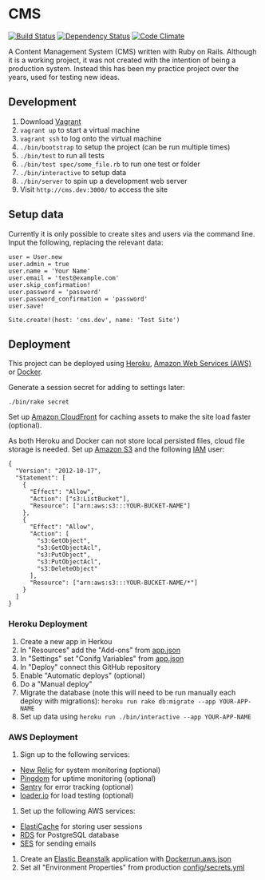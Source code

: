 # CMS

[![Build Status](https://travis-ci.org/obduk/cms.png?branch=master)](https://travis-ci.org/obduk/cms)
[![Dependency Status](https://gemnasium.com/obduk/cms.png)](https://gemnasium.com/obduk/cms)
[![Code Climate](https://codeclimate.com/github/obduk/cms.png)](https://codeclimate.com/github/obduk/cms)

A Content Management System (CMS) written with Ruby on Rails. Although it is a
working project, it was not created with the intention of being a production
system. Instead this has been my practice project over the years, used for
testing new ideas.

## Development

1. Download [Vagrant](https://www.vagrantup.com/)
1. `vagrant up` to start a virtual machine
1. `vagrant ssh` to log onto the virtual machine
1. `./bin/bootstrap` to setup the project (can be run multiple times)
1. `./bin/test` to run all tests
1. `./bin/test spec/some_file.rb` to run one test or folder
1. `./bin/interactive` to setup data
1. `./bin/server` to spin up a development web server
1. Visit `http://cms.dev:3000/` to access the site

## Setup data

Currently it is only possible to create sites and users via the command line.
Input the following, replacing the relevant data:

    user = User.new
    user.admin = true
    user.name = 'Your Name'
    user.email = 'test@example.com'
    user.skip_confirmation!
    user.password = 'password'
    user.password_confirmation = 'password'
    user.save!

    Site.create!(host: 'cms.dev', name: 'Test Site')

## Deployment

This project can be deployed using [Heroku](https://www.heroku.com/),
[Amazon Web Services (AWS)](https://aws.amazon.com/) or
[Docker](https://www.docker.com/).

Generate a session secret for adding to settings later:

    ./bin/rake secret

Set up [Amazon CloudFront](https://aws.amazon.com/cloudfront/) for caching
assets to make the site load faster (optional).

As both Heroku and Docker can not store local persisted files, cloud file
storage is needed. Set up [Amazon S3](https://aws.amazon.com/s3/) and the
following [IAM](https://aws.amazon.com/iam/) user:

    {
      "Version": "2012-10-17",
      "Statement": [
        {
          "Effect": "Allow",
          "Action": ["s3:ListBucket"],
          "Resource": ["arn:aws:s3:::YOUR-BUCKET-NAME"]
        },
        {
          "Effect": "Allow",
          "Action": [
            "s3:GetObject",
            "s3:GetObjectAcl",
            "s3:PutObject",
            "s3:PutObjectAcl",
            "s3:DeleteObject"
          ],
          "Resource": ["arn:aws:s3:::YOUR-BUCKET-NAME/*"]
        }
      ]
    }

### Heroku Deployment

1. Create a new app in Herkou
1. In "Resources" add the "Add-ons" from [app.json](app.json)
1. In "Settings" set "Conifg Variables" from [app.json](app.json)
1. In "Deploy" connect this GitHub repository
1. Enable "Automatic deploys" (optional)
1. Do a "Manual deploy"
1. Migrate the database (note this will need to be run manually each deploy with migrations):
   `heroku run rake db:migrate --app YOUR-APP-NAME`
1. Set up data using `heroku run ./bin/interactive --app YOUR-APP-NAME`

### AWS Deployment

1. Sign up to the following services:
  * [New Relic](https://newrelic.com/) for system monitoring (optional)
  * [Pingdom](https://www.pingdom.com/) for uptime monitoring (optional)
  * [Sentry](https://www.getsentry.com/) for error tracking (optional)
  * [loader.io](https://loader.io/) for load testing (optional)
1. Set up the following AWS services:
  * [ElastiCache](https://aws.amazon.com/elasticache/) for storing user sessions
  * [RDS](https://aws.amazon.com/rds/) for PostgreSQL database
  * [SES](https://aws.amazon.com/ses/) for sending emails
1. Create an [Elastic Beanstalk](https://aws.amazon.com/elasticbeanstalk/) application with
   [Dockerrun.aws.json](Dockerrun.aws.json)
1. Set all "Environment Properties" from production [config/secrets.yml](config/secrets.yml)
